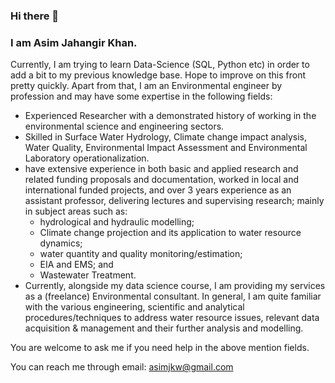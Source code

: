 ### Hi there 👋
### I am Asim Jahangir Khan.
Currently, I am trying to learn Data-Science (SQL, Python etc) in order to add a bit to my previous knowledge base. Hope to improve on this front pretty quickly. 
Apart from that, I am an Environmental engineer by profession and may have some expertise in the following fields:
* Experienced Researcher with a demonstrated history of working in the environmental science and engineering sectors. 
* Skilled in Surface Water Hydrology, Climate change impact analysis, Water Quality, Environmental Impact Assessment and Environmental Laboratory operationalization.
* have extensive experience in both basic and applied research and related funding proposals and documentation, worked in local and international funded projects,  and over 3 years experience as an assistant professor, delivering lectures and supervising research; mainly in subject areas such as:
  * hydrological and hydraulic modelling;
  * Climate change projection and its application to water resource dynamics; 
  * water quantity and quality monitoring/estimation;
  * EIA and EMS; and
  * Wastewater Treatment.
* Currently, alongside my data science course, I am providing my services as a (freelance) Environmental consultant. 
In general, I am quite familiar with the various engineering, scientific and analytical procedures/techniques to address water resource issues, relevant data acquisition & management and their further analysis and modelling.

You are welcome to ask me if you need help in the above mention fields.

You can reach me through email: asimjkw@gmail.com 

